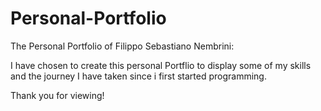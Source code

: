 # Personal-Portfolio
The Personal Portfolio of Filippo Sebastiano Nembrini:

I have chosen to create this personal Portflio to display some of my skills
and the journey I have taken since i first started programming.

Thank you for viewing!
